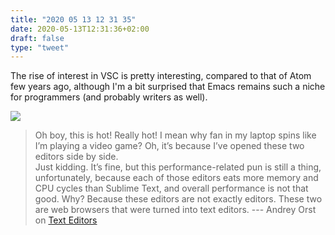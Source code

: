 ```yaml
---
title: "2020 05 13 12 31 35"
date: 2020-05-13T12:31:36+02:00
draft: false
type: "tweet"
---
```

The rise of interest in VSC is pretty interesting, compared to that of Atom few years ago, although I'm a bit surprised that Emacs remains such a niche for programmers (and probably writers as well).

![](/img/2020-05-13-12-31-33.png)

> Oh boy, this is hot! Really hot! I mean why fan in my laptop spins like I’m playing a video game? Oh, it’s because I’ve opened these two editors side by side.<br>
> Just kidding. It’s fine, but this performance-related pun is still a thing, unfortunately, because each of those editors eats more memory and CPU cycles than Sublime Text, and overall performance is not that good. Why? Because these editors are not exactly editors. These two are web browsers that were turned into text editors. --- Andrey Orst on [Text Editors](https://andreyorst.gitlab.io/posts/2020-04-29-text-editors/)
